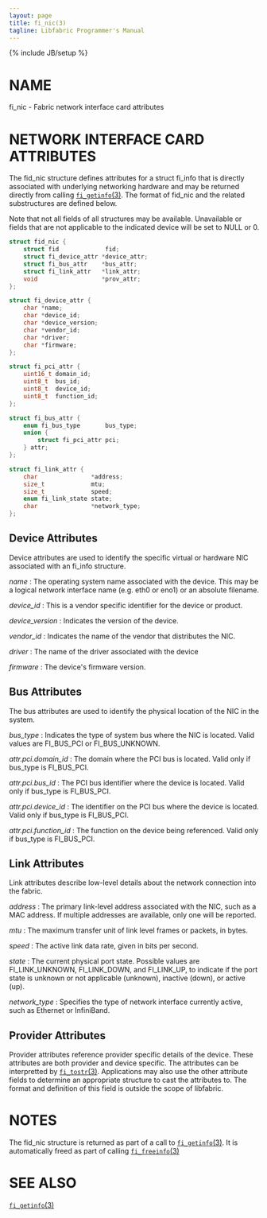 ```yaml
---
layout: page
title: fi_nic(3)
tagline: Libfabric Programmer's Manual
---
```

{% include JB/setup %}

# NAME

fi_nic \- Fabric network interface card attributes

# NETWORK INTERFACE CARD ATTRIBUTES

The fid_nic structure defines attributes for a struct fi_info that
is directly associated with underlying networking hardware and may
be returned directly from calling [`fi_getinfo`(3)](fi_getinfo.3.html).
The format of fid_nic and the related substructures are defined below.

Note that not all fields of all structures may be available.  Unavailable
or fields that are not applicable to the indicated device will be set to
NULL or 0.

```c
struct fid_nic {
	struct fid             fid;
	struct fi_device_attr *device_attr;
	struct fi_bus_attr    *bus_attr;
	struct fi_link_attr   *link_attr;
	void                  *prov_attr;
};

struct fi_device_attr {
	char *name;
	char *device_id;
	char *device_version;
	char *vendor_id;
	char *driver;
	char *firmware;
};

struct fi_pci_attr {
	uint16_t domain_id;
	uint8_t  bus_id;
	uint8_t  device_id;
	uint8_t  function_id;
};

struct fi_bus_attr {
	enum fi_bus_type       bus_type;
	union {
		struct fi_pci_attr pci;
	} attr;
};

struct fi_link_attr {
	char               *address;
	size_t             mtu;
	size_t             speed;
	enum fi_link_state state;
	char               *network_type;
};

```

## Device Attributes

Device attributes are used to identify the specific virtual or hardware
NIC associated with an fi_info structure.

*name*
: The operating system name associated with the device.  This may be a
  logical network interface name (e.g. eth0 or eno1) or an absolute
  filename.

*device_id*
: This is a vendor specific identifier for the device or product.

*device_version*
: Indicates the version of the device.

*vendor_id*
: Indicates the name of the vendor that distributes the NIC.

*driver*
: The name of the driver associated with the device

*firmware*
: The device's firmware version.

## Bus Attributes

The bus attributes are used to identify the physical location of the NIC in
the system.

*bus_type*
: Indicates the type of system bus where the NIC is located.  Valid values
  are FI_BUS_PCI or FI_BUS_UNKNOWN.

*attr.pci.domain_id*
: The domain where the PCI bus is located.  Valid only if bus_type is
  FI_BUS_PCI.

*attr.pci.bus_id*
: The PCI bus identifier where the device is located.  Valid only if
  bus_type is FI_BUS_PCI.

*attr.pci.device_id*
: The identifier on the PCI bus where the device is located.  Valid only
  if bus_type is FI_BUS_PCI.

*attr.pci.function_id*
: The function on the device being referenced.  Valid only if bus_type is
  FI_BUS_PCI.

## Link Attributes

Link attributes describe low-level details about the network connection
into the fabric.

*address*
: The primary link-level address associated with the NIC, such as a MAC
  address.  If multiple addresses are available, only one will be reported.

*mtu*
: The maximum transfer unit of link level frames or packets, in bytes.

*speed*
: The active link data rate, given in bits per second.

*state*
: The current physical port state.  Possible values are FI_LINK_UNKNOWN,
  FI_LINK_DOWN, and FI_LINK_UP, to indicate if the port state is unknown
  or not applicable (unknown), inactive (down), or active (up).

*network_type*
: Specifies the type of network interface currently active, such as
  Ethernet or InfiniBand.

## Provider Attributes

Provider attributes reference provider specific details of the device.
These attributes are both provider and device specific.  The attributes
can be interpretted by [`fi_tostr`(3)](fi_tostr.3.html).  Applications
may also use the other attribute fields to determine an appropriate
structure to cast the attributes to.  The format and definition of this
field is outside the scope of libfabric.

# NOTES

The fid_nic structure is returned as part of a call to
[`fi_getinfo`(3)](fi_getinfo.3.html).  It is automatically freed as part
of calling [`fi_freeinfo`(3)](fi_freeinfo.3.html)

# SEE ALSO

[`fi_getinfo`(3)](fi_getinfo.3.html)
